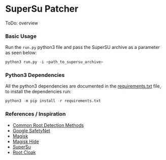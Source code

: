 # SuperSu Patcher
ToDo: overview

### Basic Usage
Run the `run.py` python3 file and pass the SuperSU archive as a parameter as seen below:

```python
python3 run.py -i <path_to_supersu_archive>
```

### Python3 Dependencies
All the python3 dependencies are documented in the [requirements.txt](https://github.com/arbitraryrw/supersu-patcher/blob/master/requirements.txt) file, to install the dependencies run:

```python
python3 -m pip install -r requirements.txt
```

### References / Inspiration
- [Common Root Detection Methods](https://mobile-security.gitbook.io/mobile-security-testing-guide/android-testing-guide/0x05j-testing-resiliency-against-reverse-engineering#testing-root-detection-mstg-resilience-1)
- [Google SafetyNet](https://developer.android.com/training/safetynet/attestation)
- [Magisk](https://magiskmanager.com/)
- [Magisk Hide](https://www.xda-developers.com/how-to-use-magisk/)
- [SuperSu](https://supersuroot.org/)
- [Root Cloak](https://repo.xposed.info/module/com.devadvance.rootcloak2)
